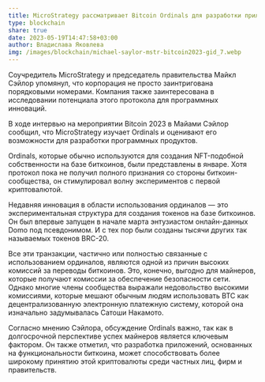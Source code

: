 ```yaml
---
title: MicroStrategy рассматривает Bitcoin Ordinals для разработки приложений
type: blockchain
share: true
date: 2023-05-19T14:47:58+03:00
author: Владислава Яковлева
img: /images/blockchain/michael-saylor-mstr-bitcoin2023-gid_7.webp
---
```

Соучредитель MicroStrategy и председатель правительства Майкл Сэйлор упомянул, что корпорация не просто заинтригована порядковыми номерами. Компания также заинтересована в исследовании потенциала этого протокола для программных инноваций.

В ходе интервью на мероприятии Bitcoin 2023 в Майами Сэйлор сообщил, что MicroStrategy изучает Ordinals и оценивают его возможности для разработки программных продуктов.

Ordinals, которые обычно используются для создания NFT-подобной собственности на базе биткоинов, были представлены в январе. Хотя протокол пока не получил полного признания со стороны биткоин-сообщества, он стимулировал волну экспериментов с первой криптовалютой.

Недавняя инновация в области использования ординалов — это экспериментальная структура для создания токенов на базе биткоинов. Он был впервые запущен в начале марта энтузиастом онлайн-данных Domo под псевдонимом. И с тех пор были созданы тысячи других так называемых токенов BRC-20.

Все эти транзакции, частично или полностью связанные с использованием ординалов, являются одной из причин высоких комиссий за переводы биткоинов. Это, конечно, выгодно для майнеров, которые получают комиссии за обеспечение безопасности сети. Однако многие члены сообщества выражали недовольство высокими комиссиями, которые мешают обычным людям использовать BTC как децентрализованную электронную платежную систему, которой она изначально задумывалась Сатоши Накамото.

Согласно мнению Сэйлора, обсуждение Ordinals важно, так как в долгосрочной перспективе успех майнеров является ключевым фактором. Он также отметил, что разработка приложений, основанных на функциональности биткоина, может способствовать более широкому принятию этой криптовалюты среди частных лиц, фирм и правительств.